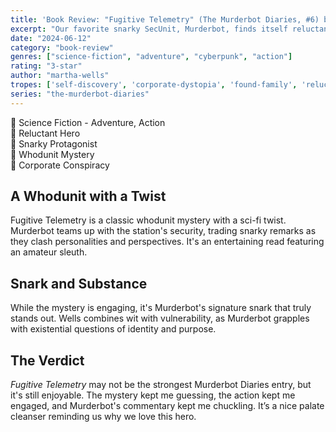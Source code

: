 ```yaml
---
title: 'Book Review: "Fugitive Telemetry" (The Murderbot Diaries, #6) by Martha Wells'
excerpt: "Our favorite snarky SecUnit, Murderbot, finds itself reluctantly investigating a murder on the supposedly peaceful Preservation Station. A dead body appears, and Murderbot suspects the shady GrayCris corporation might be involved."
date: "2024-06-12"
category: "book-review"
genres: ["science-fiction", "adventure", "cyberpunk", "action"]
rating: "3-star"
author: "martha-wells"
tropes: ['self-discovery', 'corporate-dystopia', 'found-family', 'reluctant-hero', 'whodunit-mystery', 'snarky-protagonist']
series: "the-murderbot-diaries"
---
```


📍 Science Fiction - Adventure, Action  
📍 Reluctant Hero  
📍 Snarky Protagonist  
📍 Whodunit Mystery  
📍 Corporate Conspiracy  

## A Whodunit with a Twist
Fugitive Telemetry is a classic whodunit mystery with a sci-fi twist. Murderbot teams up with the station's security, trading snarky remarks as they clash personalities and perspectives. It's an entertaining read featuring an amateur sleuth.

## Snark and Substance
While the mystery is engaging, it's Murderbot's signature snark that truly stands out. Wells combines wit with vulnerability, as Murderbot grapples with existential questions of identity and purpose.

## The Verdict
<i>Fugitive Telemetry</i> may not be the strongest Murderbot Diaries entry, but it's still enjoyable. The mystery kept me guessing, the action kept me engaged, and Murderbot's commentary kept me chuckling. It’s a nice palate cleanser reminding us why we love this hero.
